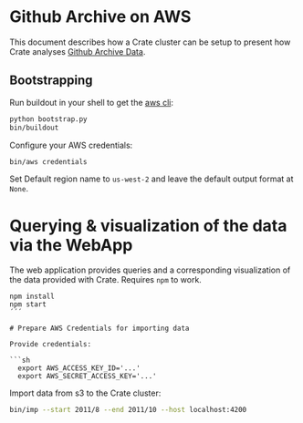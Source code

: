 # Github Archive on AWS
This document describes how a Crate cluster can be setup to present how Crate
analyses [Github Archive Data](https://www.githubarchive.org/).

## Bootstrapping
Run buildout in your shell to get the [aws cli](https://aws.amazon.com/cli/):

```sh
python bootstrap.py
bin/buildout
```

Configure your AWS credentials:

```sh
bin/aws credentials
```

Set Default region name to ``us-west-2`` and leave the default output format at
``None``.

# Querying & visualization of the data via the WebApp
The web application provides queries and a corresponding visualization of the
data provided with Crate. Requires ```npm``` to work.

```cd webapp
npm install
npm start
´´´

# Prepare AWS Credentials for importing data

Provide credentials:

```sh
  export AWS_ACCESS_KEY_ID='...'
  export AWS_SECRET_ACCESS_KEY='...'
```

Import data from s3 to the Crate cluster:

```sh
bin/imp --start 2011/8 --end 2011/10 --host localhost:4200
```